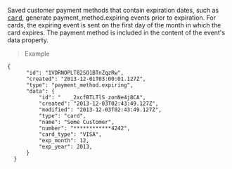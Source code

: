 <div class="method-area">
  <div class="method-copy">
    <div class="method-copy-padding">
      <p>Saved customer payment methods that contain expiration dates, such as <a href="#card" style="font-family:monospace">card</a>, generate
      <span class="code-green">payment_method.expiring</span> events prior to expiration. For cards, the expiring event is sent on the first day of the month in which the card expires. The payment method is included in the content of the event's <span class="code-green">data</span> property.</p>
    </div>
  </div>
  <blockquote><p>Example</p></blockquote>

  <pre><code class="json">{
      "id": "1VDRNOPLT82SO1BTnZqzRw",
      "created": "2013-12-01T03:00:01.127Z",
      "type": "payment_method.expiring",
      "data": {
          "id": "	&#95;2xcfBTLTlS_zonNe4j8CA",
          "created": "2013-12-03T02:43:49.127Z",
          "modified": "2013-12-03T02:43:49.127Z",
          "type": "card",
          "name": "Some Customer",
          "number": "&#42;&#42;&#42;&#42;&#42;&#42;&#42;&#42;&#42;&#42;&#42;&#42;4242",
          "card_type": "VISA",
          "exp_month": 12,
          "exp_year": 2013,
      }
  }</code>
  </pre>
</div>
